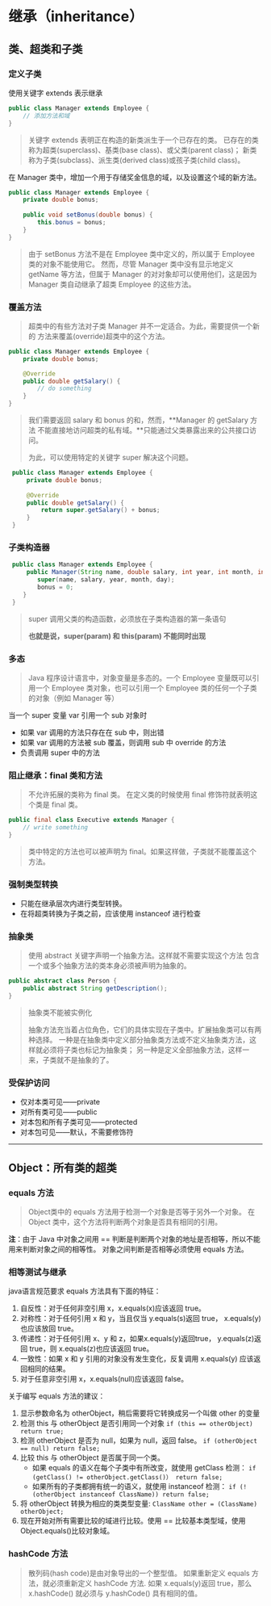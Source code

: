 # 继承（inheritance）
## 类、超类和子类
### 定义子类
使用关键字 extends 表示继承
```java
public class Manager extends Employee {
    // 添加方法和域
}
```
>关键字 extends 表明正在构造的新类派生于一个已存在的类。
>已存在的类称为超类(superclass)、基类(base class)、或父类(parent class)；
>新类称为子类(subclass)、派生类(derived class)或孩子类(child class)。

在 Manager 类中，增加一个用于存储奖金信息的域，以及设置这个域的新方法。
```java
public class Manager extends Employee {
    private double bonus;
    
    public void setBonus(double bonus) {
        this.bonus = bonus;    
    }   
}
```
>由于 setBonus 方法不是在 Employee 类中定义的，所以属于 Employee 
类的对象不能使用它。
>然而，尽管 Manager 类中没有显示地定义 getName 等方法，但属于 Manager
>的对对象却可以使用他们，这是因为 Manager 类自动继承了超类 Employee
>的这些方法。

### 覆盖方法
>超类中的有些方法对子类 Manager 并不一定适合。为此，需要提供一个新的
>方法来覆盖(override)超类中的这个方法。
```java
public class Manager extends Employee {
    private double bonus;

    @Override
    public double getSalary() {
        // do something
    }  
}
```
>我们需要返回 salary 和 bonus 的和，然而，**Manager 的 getSalary 方法
>不能直接地访问超类的私有域。**只能通过父类暴露出来的公共接口访问。
>
>为此，可以使用特定的关键字 super 解决这个问题。
```java
 public class Manager extends Employee {
     private double bonus;
 
     @Override
     public double getSalary() {
         return super.getSalary() + bonus;
     }  
 }
 ```

### 子类构造器
```java
 public class Manager extends Employee {
     public Manager(String name, double salary, int year, int month, int day) {
        super(name, salary, year, month, day);
        bonus = 0;
    }
 }
 ```
>super 调用父类的构造函数，必须放在子类构造器的第一条语句
>
>**也就是说，super(param) 和 this(param) 不能同时出现**

### 多态
>Java 程序设计语言中，对象变量是多态的。一个 Employee
>变量既可以引用一个 Employee 类对象，也可以引用一个 Employee
>类的任何一个子类的对象（例如 Manager 等）

当一个 super 变量 var 引用一个 sub 对象时
- 如果 var 调用的方法只存在在 sub 中，则出错
- 如果 var 调用的方法被 sub 覆盖，则调用 sub 中 override 的方法
- 负责调用 super 中的方法

### 阻止继承：final 类和方法
>不允许拓展的类称为 final 类。
>在定义类的时候使用 final 修饰符就表明这个类是 final 类。
```java
public final class Executive extends Manager {
    // write something
}
```
>类中特定的方法也可以被声明为 final。如果这样做，子类就不能覆盖这个方法。

### 强制类型转换
- 只能在继承层次内进行类型转换。
- 在将超类转换为子类之前，应该使用 instanceof 进行检查

### 抽象类
>使用 abstract 关键字声明一个抽象方法。这样就不需要实现这个方法
>包含一个或多个抽象方法的类本身必须被声明为抽象的。
```java
public abstract class Person {
    public abstract String getDescription();
}
```
>抽象类不能被实例化
>
>抽象方法充当着占位角色，它们的具体实现在子类中。扩展抽象类可以有两种选择。
>一种是在抽象类中定义部分抽象类方法或不定义抽象类方法，这样就必须将子类也标记为抽象类；
>另一种是定义全部抽象方法，这样一来，子类就不是抽象的了。

### 受保护访问
- 仅对本类可见——private
- 对所有类可见——public
- 对本包和所有子类可见——protected
- 对本包可见——默认，不需要修饰符
-----------------------------------------------
## Object：所有类的超类
### equals 方法
>Object类中的 equals 方法用于检测一个对象是否等于另外一个对象。
>在 Object 类中，这个方法将判断两个对象是否具有相同的引用。

**注**：由于 Java 中对象之间用 == 判断是判断两个对象的地址是否相等，所以不能用来判断对象之间的相等性。
对象之间判断是否相等必须使用 equals 方法。

### 相等测试与继承
java语言规范要求 equals 方法具有下面的特征：
1. 自反性：对于任何非空引用 x，x.equals(x)应该返回 true。
2. 对称性：对于任何引用 x 和 y，当且仅当 y.equals(s)返回 true，
    x.equals(y) 也应该放回 true。
3. 传递性：对于任何引用 x、y 和 z，如果x.equals(y)返回true，
    y.equals(z)返回 true，则 x.equals(z)也应该返回 true。
4. 一致性：如果 x 和 y 引用的对象没有发生变化，反复调用 x.equals(y) 
    应该返回相同的结果。
5. 对于任意非空引用 x，x.equals(null)应该返回 false。

关于编写 equals 方法的建议：
1. 显示参数命名为 otherObject，稍后需要将它转换成另一个叫做 other 的变量
2. 检测 this 与 otherObject 是否引用同一个对象
 `if (this == otherObject) return true;`
3. 检测 otherObject 是否为 null，如果为 null，返回 false。
`if (otherObject == null) return false;`
4. 比较 this 与 otherObject 是否属于同一个类。
    - 如果 equals 的语义在每个子类中有所改变，就使用 getClass 检测：
    `if (getClass() != otherObject.getClass()） return false;`
    - 如果所有的子类都拥有统一的语义，就使用 instanceof 检测：
    `if (!(otherObject instanceof ClassName)) return false;`
5. 将 otherObject 转换为相应的类类型变量:
`ClassName other = (ClassName) otherObject;`
6. 现在开始对所有需要比较的域进行比较。使用 == 比较基本类型域，使用
    Object.equals()比较对象域。
    
### hashCode 方法
>散列码(hash code)是由对象导出的一个整型值。
>如果重新定义 equals 方法，就必须重新定义 hashCode 方法.
>如果 x.equals(y)返回 true，那么 x.hashCode() 就必须与 y.hashCode() 具有相同的值。
